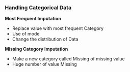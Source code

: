 ### Handling Categorical Data
**Most Frequent Imputation**
- Replace value with most frequent Category 
- Use of mode 
- Change the distribution of Data

**Missing Category Imputation**
- Make a new category called Missing of missing value
- Huge number of value Missing
